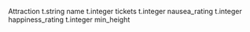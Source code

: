 Attraction
  t.string name
  t.integer tickets
  t.integer nausea_rating
  t.integer happiness_rating
  t.integer min_height

